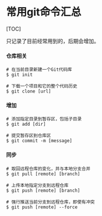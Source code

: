# 常用git命令汇总

[TOC]

只记录了目前经常用到的，后期会增加。

#### 仓库相关

```
# 在当前目录新建一个Git代码库
$ git init

# 下载一个项目和它的整个代码历史
$ git clone [url]
```

#### 增加

```
# 添加指定目录到暂存区，包括子目录
$ git add [dir]

# 提交暂存区到仓库区
$ git commit -m [message]
```

#### 同步

```
# 取回远程仓库的变化，并与本地分支合并
$ git pull [remote] [branch]

# 上传本地指定分支到远程仓库
$ git push [remote] [branch]

# 强行推送当前分支到远程仓库，即使有冲突
$ git push [remote] --force
```

